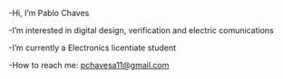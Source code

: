 -Hi, I’m Pablo Chaves

-I’m interested in digital design, verification and electric comunications

-I’m currently a Electronics licentiate student

-How to reach me: pchavesa11@gmail.com 

<!---
Pchaves98/Pchaves98 is a ✨ special ✨ repository because its `README.md` (this file) appears on your GitHub profile.
You can click the Preview link to take a look at your changes.
--->
